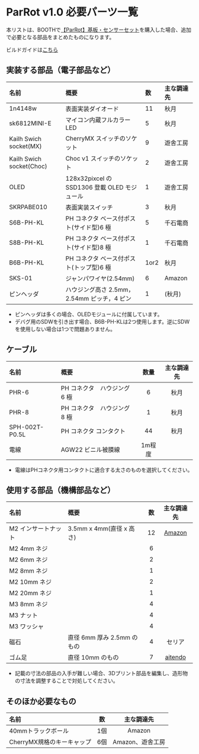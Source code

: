 # ParRot v1.0 必要パーツ一覧

本リストは、BOOTHで[【ParRot】基板・センサーセット](https://booth.pm/ja/items/7425772)を購入した場合、追加で必要となる部品をまとめたものになります。

ビルドガイドは[こちら](../../README.md)

## 実装する部品（電子部品など）

| 名前                     | 概要                                         | 数   | 主な調達先 |
| :----------------------- | :------------------------------------------- | :--- | :--------- |
| 1n4148w                  | 表面実装ダイオード                           | 11   | 秋月       |
| sk6812MINI-E             | マイコン内蔵フルカラー LED                   | 5    | 秋月       |
| Kailh Swich socket(MX)   | CherryMX スイッチのソケット                  | 9    | 遊舎工房   |
| Kailh Swich socket(Choc) | Choc v1 スイッチのソケット                   | 2    | 遊舎工房   |
| OLED                     | 128x32pixcel の SSD1306 登載 OLED モジュール | 1    | 遊舎工房   |
| SKRPABE010               | 表面実装スイッチ                             | 3    | 秋月       |
| S6B-PH-KL                | PH コネクタ ベース付ポスト(サイド型)6 極     | 5    | 千石電商   |
| S8B-PH-KL                | PH コネクタ ベース付ポスト(サイド型)8 極     | 1    | 千石電商   |
| B6B-PH-KL                | PH コネクタ ベース付ポスト(トップ型)6 極     | 1or2 | 秋月       |
| SKS-01                   | ジャンパワイヤ(2.54mm)                       | 6    | Amazon     |
| ピンヘッダ               | ハウジング高さ 2.5mm，2.54mm ピッチ，4 ピン  | 1    | (秋月)     |
 
- ピンヘッダは多くの場合、OLEDモジュールに付属しています。  
- デバグ用のSDWを引き出す場合、B6B-PH-KLは2つ使用します。逆にSDWを使用しない場合は1つで問題ありません。

## ケーブル

| 名前           | 概要                         | 数量  | 主な調達先 |
| :------------- | :--------------------------- | :-: | :--------: |
| PHR-6          | PH コネクタ　ハウジング 6 極 |  6  |    秋月    |
| PHR-8          | PH コネクタ　ハウジング 8 極 |  1  |    秋月    |
| SPH-002T-P0.5L | PH コネクタ コンタクト       | 44  |    秋月    |
|電線 | AGW22 ビニル被膜線 | 1m程度|

- 電線はPHコネクタ用コンタクトに適合する太さのものを選択してください。

## 使用する部品（機構部品など）

| 名前                | 概要                       | 数  |                    主な調達先                    |
| :------------------ | :------------------------- | :-: | :----------------------------------------------: |
| M2 インサートナット | 3.5mm x 4mm(直径 x 高さ)   | 12  | [Amazon](https://www.amazon.co.jp/dp/B09NNPNGB8) |
| M2 4mm ネジ         |                            |  6  |                                                  |
| M2 6mm ネジ         |                            |  2  |                                                  |
| M2 8mm ネジ         |                            |  1  |                                                  |
| M2 10mm ネジ        |                            |  2  |                                                  |
| M2 20mm ネジ        |                            |  1  |                                                  |
| M3 8mm ネジ         |                            |  4  |                                                  |
| M3 ナット           |                            |  4  |                                                  |
| M3 ワッシャ         |                            |  4  |                                                  |
| 磁石                | 直径 6mm 厚み 2.5mm のもの |  4  |                      セリア                      |
| ゴム足              | 直径 10mm のもの           |  7  | [aitendo](https://www.aitendo.com/product/14406) |

- 記載の寸法の部品の入手が難しい場合、3Dプリント部品を編集し、造形物の寸法を調整することで対処してください。

## そのほか必要なもの

| 名前 | 数 | 主な調達先 |
| :--- | :-: | :--------: |
| 40mmトラックボール | 1個 | Amazon |
| CherryMX規格のキーキャップ | 6個 | Amazon、遊舎工房 |

